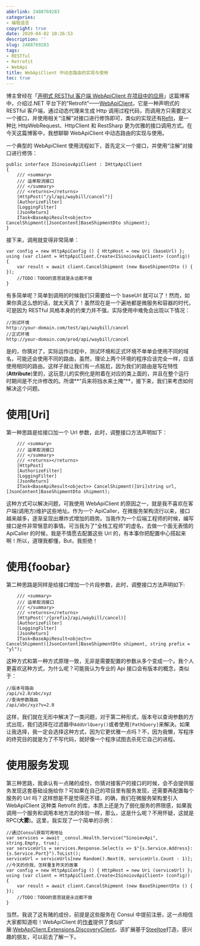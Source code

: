 ```yaml
---
abbrlink: 2488769283
categories:
- 编程语言
copyright: true
date: 2020-04-02 10:26:53
description: ''
slug: 2488769283
tags:
- RESTful
- Retrofit
- WebApi
title: WebApiClient 中动态路由的实现与使用
toc: true
---
```


博主曾经在「[声明式 RESTful 客户端 WebApiClient 在项目中的应用](https://blog.yuanpei.me/posts/380519286/)」这篇博客中，介绍过.NET 平台下的“Retrofit”——[WebApiClient](https://github.com/dotnetcore/WebApiClient)，它是一种声明式的 RESTful 客户端，通过动态代理来生成 Http 调用过程代码，而调用方只需要定义一个接口，并使用相关“注解”对接口进行修饰即可，类似的实现还有[Refit](https://github.com/reactiveui/refit)，是一种比 HttpWebRequest、HttpClient 和 RestSharp 更为优雅的接口调用方式。在今天这篇博客中，我想聊聊 WebApiClient 中动态路由的实现与使用。

一个典型的 WebApiClient 使用流程如下，首先定义一个接口，并使用“注解”对接口进行修饰：
```CSharp
public interface ISinoiovApiClient : IHttpApiClient
{
    /// <summary>
    /// 运单取消接口
    /// </summary>
    /// <returns></returns>
    [HttpPost("/yl/api/waybill/cancel")]
    [AuthorizeFilter]
    [LoggingFilter]
    [JsonReturn]
    ITask<BaseApiResult<object>> CancelShipment([JsonContent]BaseShipmentDto shipment);
}
```
接下来，调用就变得非常简单：
```CSharp
var config = new HttpApiConfig () { HttpHost = new Uri (baseUrl) };
using (var client = HttpApiClient.Create<ISinoiovApiClient> (config)) 
{
    var result = await client.CancelShipment (new BaseShipmentDto () { });
    //TODO：TODO的意思就是永远都不做
}
```
有多简单呢？简单到调用的时候我们只需要给一个 baseUrl 就可以了！然而，如果你真这么想的话，就太天真了！虽然现在是一个遍地都是微服务和容器的时代，可是因为 RESTful 风格本身的约束力并不强，实际使用中难免会出现以下情况：
```CSharp
//测试环境
http://your-domain.com/test/api/waybill/cancel
//正式环境
http://your-domain.com/prod/api/waybill/cancel
```
是的，你猜对了，实际运作过程中，测试环境和正式环境不单单会使用不同的域名，可能还会使用不同的路由，虽然，理论上两个环境的程序应该完全一样，应该使用相同的路由。这样子就让我们有一点尴尬，因为我们的路由是写在特性(**Attribute**)里的，这玩意儿的实例化是附着在对应的类上面的，并且在整个运行时期间是不允许修改的。所谓**“兵来将挡水来土掩”**，接下来，我们来考虑如何解决这个问题。

# 使用[Uri]
第一种思路是给接口加一个 Url 参数，此时，调整接口方法声明如下：
```plain
    /// <summary>
    /// 运单取消接口
    /// </summary>
    /// <returns></returns>
    [HttpPost]
    [AuthorizeFilter]
    [LoggingFilter]
    [JsonReturn]
    ITask<BaseApiResult<object>> CancelShipment([Uri]string url, [JsonContent]BaseShipmentDto shipment);
```
这种方式可以解决问题，可我使用 WebApiClient 的原因之一，就是我不喜欢在客户端(调用方)维护这些地址。作为一个 ApiCaller，在微服务架构流行以来，接口越来越多，逐渐呈现出爆炸式增加的趋势。当我作为一个后端工程师的时候，编写接口是件非常惬意的事情。可当我为了"全栈工程师"的虚名，去做一个面无表情的 ApiCaller 的时候，我是不情愿去配置这些 Url 的，有本事你把配置中心搭起来啊！所以，道理我都懂，But，我拒绝！

# 使用{foobar}
第二种思路是同样是给接口增加一个片段参数，此时，调整接口方法声明如下:
```plain
    /// <summary>
    /// 运单取消接口
    /// </summary>
    /// <returns></returns>
    [HttpPost('/{prefix}/api/waybill/cancel)]
    [AuthorizeFilter]
    [LoggingFilter]
    [JsonReturn]
    ITask<BaseApiResult<object>> CancelShipment([JsonContent]BaseShipmentDto shipment, string prefix = "yl");
```
这种方式和第一种方式原理一致，无非是需要配置的参数从多个变成一个。我个人更喜欢这种方式，为什么呢？可能我认为专业的 Api 接口会有版本的概念，类似于：
```CSharp
//版本号路由
/api/v2.0/abc/xyz
//查询参数路由
/api/abc/xyz?v=2.0
```
这样，我们就在无形中解决了一类问题，对于第二种形式，版本号以查询参数的方式出现，我们选择在过滤器中`AddUrlQuery()`或者使用`[PathQuery]`来解决。如果让我选择，我一定会选择这种方式，因为它更优雅一点吗？不，因为我懒，写程序的终究目的就是为了不写代码，就好像一个程序试图去杀死它自己的进程。

# 使用服务发现
第三种思路，我承认有一点赌的成份，你猜对接客户的接口的时候，会不会提供服务发现这套基础设施给你？可如果在自己的项目里有服务发现，还需要再配置每个服务的 Url 吗？这样想是不是觉得还不错，的确，我们在微服务架构里引入 WebApiClient 这种类 Retrofit 的库，本质上还是为了弱化服务的界限感，如果我调用一个服务和调用本地方法的体验一样，那么，这是什么呢？不用怀疑，这就是 RPC(**大雾**)。这里，我实现了一个简单的示例：
```plain
//通过Consul获取可用地址
var services = await _consul.Health.Service("SinoiovApi", string.Empty, true);
var serviceUrls = services.Response.Select(s => $"{s.Service.Address}:{s.Service.Port}").ToList();
serviceUrl = serviceUrls[new Random().Next(0, serviceUrls.Count - 1)];
//今天的你我，怎样重复昨天的故事
var config = new HttpApiConfig () { HttpHost = new Uri (serviceUrl) };
using (var client = HttpApiClient.Create<ISinoiovApiClient> (config)) 
{
    var result = await client.CancelShipment (new BaseShipmentDto () { });
    //TODO：TODO的意思就是永远都不做
}
```
当然，我说了这有赌的成份，前提是这些服务在 Consul 中提前注册，这一点相信大家都知道啦！WebApiClient 的[作者](https://www.cnblogs.com/kewei/)提供了类似扩展:[WebApiClient.Extensions.DiscoveryClient](https://github.com/xljiulang/WebApiClient.Extensions/blob/master/WebApiClient.Extensions.DiscoveryClient/DiscoveryClientExtensions.cs)，该扩展基于[Steeltoe](https://github.com/SteeltoeOSS/steeltoe)打造，感兴趣的朋友，可以前去了解一下。